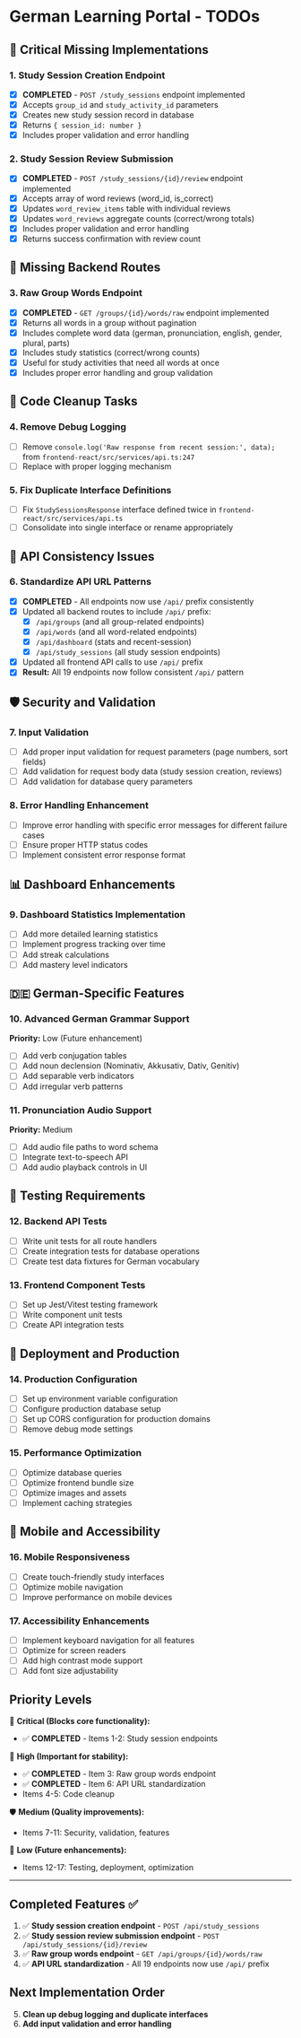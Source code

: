 # German Learning Portal - TODOs

## 🚨 Critical Missing Implementations

### 1. Study Session Creation Endpoint
- [x] **COMPLETED** - `POST /study_sessions` endpoint implemented
- [x] Accepts `group_id` and `study_activity_id` parameters
- [x] Creates new study session record in database
- [x] Returns `{ session_id: number }`
- [x] Includes proper validation and error handling

### 2. Study Session Review Submission  
- [x] **COMPLETED** - `POST /study_sessions/{id}/review` endpoint implemented
- [x] Accepts array of word reviews (word_id, is_correct)
- [x] Updates `word_review_items` table with individual reviews
- [x] Updates `word_reviews` aggregate counts (correct/wrong totals)
- [x] Includes proper validation and error handling
- [x] Returns success confirmation with review count

## 🔧 Missing Backend Routes

### 3. Raw Group Words Endpoint
- [x] **COMPLETED** - `GET /groups/{id}/words/raw` endpoint implemented
- [x] Returns all words in a group without pagination
- [x] Includes complete word data (german, pronunciation, english, gender, plural, parts)
- [x] Includes study statistics (correct/wrong counts)
- [x] Useful for study activities that need all words at once
- [x] Includes proper error handling and group validation

## 🧹 Code Cleanup Tasks

### 4. Remove Debug Logging
- [ ] Remove `console.log('Raw response from recent session:', data);` from `frontend-react/src/services/api.ts:247`
- [ ] Replace with proper logging mechanism

### 5. Fix Duplicate Interface Definitions
- [ ] Fix `StudySessionsResponse` interface defined twice in `frontend-react/src/services/api.ts`
- [ ] Consolidate into single interface or rename appropriately

## 🔄 API Consistency Issues

### 6. Standardize API URL Patterns
- [x] **COMPLETED** - All endpoints now use `/api/` prefix consistently
- [x] Updated all backend routes to include `/api/` prefix:
  - [x] `/api/groups` (and all group-related endpoints)
  - [x] `/api/words` (and all word-related endpoints)
  - [x] `/api/dashboard` (stats and recent-session)
  - [x] `/api/study_sessions` (all study session endpoints)
- [x] Updated all frontend API calls to use `/api/` prefix
- [x] **Result:** All 19 endpoints now follow consistent `/api/` pattern

## 🛡️ Security and Validation

### 7. Input Validation
- [ ] Add proper input validation for request parameters (page numbers, sort fields)
- [ ] Add validation for request body data (study session creation, reviews)
- [ ] Add validation for database query parameters

### 8. Error Handling Enhancement
- [ ] Improve error handling with specific error messages for different failure cases
- [ ] Ensure proper HTTP status codes
- [ ] Implement consistent error response format

## 📊 Dashboard Enhancements

### 9. Dashboard Statistics Implementation
- [ ] Add more detailed learning statistics
- [ ] Implement progress tracking over time
- [ ] Add streak calculations
- [ ] Add mastery level indicators

## 🇩🇪 German-Specific Features

### 10. Advanced German Grammar Support
**Priority:** Low (Future enhancement)
- [ ] Add verb conjugation tables
- [ ] Add noun declension (Nominativ, Akkusativ, Dativ, Genitiv)
- [ ] Add separable verb indicators
- [ ] Add irregular verb patterns

### 11. Pronunciation Audio Support
**Priority:** Medium
- [ ] Add audio file paths to word schema
- [ ] Integrate text-to-speech API
- [ ] Add audio playback controls in UI

## 🧪 Testing Requirements

### 12. Backend API Tests
- [ ] Write unit tests for all route handlers
- [ ] Create integration tests for database operations
- [ ] Create test data fixtures for German vocabulary

### 13. Frontend Component Tests
- [ ] Set up Jest/Vitest testing framework
- [ ] Write component unit tests
- [ ] Create API integration tests

## 🚀 Deployment and Production

### 14. Production Configuration
- [ ] Set up environment variable configuration
- [ ] Configure production database setup
- [ ] Set up CORS configuration for production domains
- [ ] Remove debug mode settings

### 15. Performance Optimization
- [ ] Optimize database queries
- [ ] Optimize frontend bundle size
- [ ] Optimize images and assets
- [ ] Implement caching strategies

## 📱 Mobile and Accessibility

### 16. Mobile Responsiveness
- [ ] Create touch-friendly study interfaces
- [ ] Optimize mobile navigation
- [ ] Improve performance on mobile devices

### 17. Accessibility Enhancements
- [ ] Implement keyboard navigation for all features
- [ ] Optimize for screen readers
- [ ] Add high contrast mode support
- [ ] Add font size adjustability

## Priority Levels

🚨 **Critical (Blocks core functionality):**
- ✅ **COMPLETED** - Items 1-2: Study session endpoints

🔧 **High (Important for stability):**
- ✅ **COMPLETED** - Item 3: Raw group words endpoint
- ✅ **COMPLETED** - Item 6: API URL standardization  
- Items 4-5: Code cleanup

🛡️ **Medium (Quality improvements):**
- Items 7-11: Security, validation, features

🧪 **Low (Future enhancements):**
- Items 12-17: Testing, deployment, optimization

---

## Completed Features ✅

1. ✅ **Study session creation endpoint** - `POST /api/study_sessions`
2. ✅ **Study session review submission endpoint** - `POST /api/study_sessions/{id}/review`
3. ✅ **Raw group words endpoint** - `GET /api/groups/{id}/words/raw`
4. ✅ **API URL standardization** - All 19 endpoints now use `/api/` prefix

## Next Implementation Order

5. **Clean up debug logging and duplicate interfaces**
6. **Add input validation and error handling**
